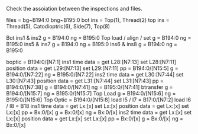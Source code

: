 
Check the assoiation between the inspections and files.

files = bg~B194:0 bng~B195:0
bot ins = Top(1), Thread(2)
top ins = Thread(5), Catodioptric(6), Side(7), Top(8)

Bot		ins1 & ins2 g = B194:0  ng = B195:0
Top		load / align / set g = B194:0  ng = B195:0
		ins5 & ins7 g = B194:0  ng = B195:0
		ins6 & ins8 g = B194:0  ng = B195:0

boptic		= B194:0/[N7:1]
ins1		time data = get L28:[N7:13]  set L28:[N7:11]
			position data =  get L29:[N7:13]  set L29:[N7:11]
			pp = B194:0/[N15:5]
			g = B194:0/[N7:22]
			ng = B195:0/[N7:22]
ins2		time data = get L30:[N7:44]  set L30:[N7:43]
			position data =  get L31:[N7:44]  set L31:[N7:43]
			pp = B194:0/[N7:38]
			g = B194:0/[N7:41]
			ng = B195:0/[N7:41]
btransfer	g = B194:0/[N15:7]
			ng = B195:0/[N15:7]
Top Load	g = B194:0/[N15:6]
			ng = B195:0/[N15:6]
Top Optic	= B194:0/[N15:8]
			load I5 / I7 = B17:0/[N7:2]
			load I6 / I8 = B18
ins1		time data = get Lx:[x]  set Lx:[x]
			position data =  get Lx:[x]  set Lx:[x]
			pp = Bx:0/[x]
			g = Bx:0/[x]
			ng = Bx:0/[x]
ins2		time data = get Lx:[x]  set Lx:[x]
			position data =  get Lx:[x]  set Lx:[x]
			pp = Bx:0/[x]
			g = Bx:0/[x]
			ng = Bx:0/[x]





